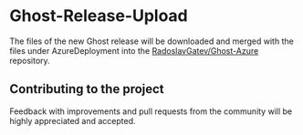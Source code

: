 # Ghost-Release-Upload
The files of the new Ghost release will be downloaded and merged with the files under AzureDeployment into the [RadoslavGatev/Ghost-Azure](https://github.com/RadoslavGatev/Ghost-Azure) repository. 

## Contributing to the project
Feedback with improvements and pull requests from the community will be highly appreciated and accepted.